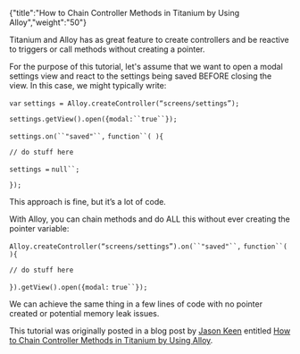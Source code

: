 {"title":"How to Chain Controller Methods in Titanium by Using Alloy","weight":"50"}

Titanium and Alloy has as great feature to create controllers and be reactive to triggers or call methods without creating a pointer.

For the purpose of this tutorial, let's assume that we want to open a modal settings view and react to the settings being saved BEFORE closing the view. In this case, we might typically write:

`var` `settings = Alloy.createController(“screens/settings”);`

`settings.getView().open({modal:``true``});`

`settings.on(``"saved"``,` `function``( ){`

`// do stuff here`

`settings =` `null``;`

`});`

This approach is fine, but it’s a lot of code.

With Alloy, you can chain methods and do ALL this without ever creating the pointer variable:

`Alloy.createController(“screens/settings”).on(``"saved"``,` `function``( ){`

`// do stuff here`

`}).getView().open({modal:` `true``});`

We can achieve the same thing in a few lines of code with no pointer created or potential memory leak issues.

This tutorial was originally posted in a blog post by [Jason Keen](https://devblog.axway.com/author/jkneen/) entitled [How to Chain Controller Methods in Titanium by Using Alloy](https://devblog.axway.com/mobile-apps/chain-controller-methods-in-alloy/?utm_source=Axway+Developer&utm_campaign=646e139983-BLOG_ROUNDUP_2019_MAY_17&utm_medium=email&utm_term=0_763a3fa2c9-646e139983-431333853).
